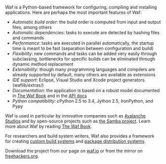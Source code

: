 Waf is a Python-based framework for configuring, compiling and installing applications. Here are perhaps the most important features of Waf:

  * *Automatic build order*: the build order is computed from input and output files, among others
  * *Automatic dependencies*: tasks to execute are detected by hashing files and commands
  * *Performance*: tasks are executed in parallel automatically, the startup time is meant to be fast (separation between configuration and build)
  * *Flexibility*: new commands and tasks can be added very easily through subclassing, bottlenecks for specific builds can be eliminated through dynamic method replacement
  * *Extensibility*: though many programming languages and compilers are already supported by default, many others are available as extensions
  * *IDE support*: Eclipse, Visual Studio and Xcode project generators (waflib/extras/)
  * *Documentation*: the application is based on a robust model documented in [The Waf Book](http://docs.waf.googlecode.com/git/book_18/single.html) and in the [API docs](http://docs.waf.googlecode.com/git/apidocs_17/index.html)
  * *Python compatibility*: cPython 2.5 to 3.4, Jython 2.5, IronPython, and Pypy

Waf is used in particular by innovative companies such as [Avalanche Studios](http://www.avalanchestudios.se) and by open-source projects such as [the Samba project](http://www.samba.org/). Learn more about Waf by reading [The Waf Book](http://docs.waf.googlecode.com/git/book_18/single.html).

For researchers and build system writers, Waf also provides a framework for creating [custom build systems](http://code.google.com/p/waf/source/browse/build_system_kit/) and [package distribution systems](http://code.google.com/p/waf/source/browse/playground/distnet/README.rst).

Download the project from our page on [waf.io](https://waf.io/) or from the mirror on [freehackers.org](http://www.freehackers.org/~tnagy/release/).
